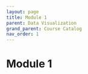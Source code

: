 ```yaml
---
layout: page
title: Module 1
parent: Data Visualization
grand_parent: Course Catalog
nav_order: 1
---
```


# Module 1
